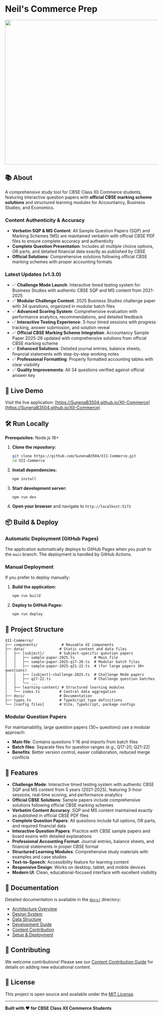# Neil's Commerce Prep

<div align="center">
<img width="1200" height="475" alt="GHBanner" src="https://github.com/user-attachments/assets/0aa67016-6eaf-458a-adb2-6e31a0763ed6" />
</div>

## 📚 About

A comprehensive study tool for CBSE Class XII Commerce students, featuring interactive question papers with **official CBSE marking scheme solutions** and structured learning modules for Accountancy, Business Studies, and Economics.

### Content Authenticity & Accuracy
- **Verbatim SQP & MS Content**: All Sample Question Papers (SQP) and Marking Schemes (MS) are maintained verbatim with official CBSE PDF files to ensure complete accuracy and authenticity
- **Complete Question Presentation**: Includes all multiple choice options, OR parts, and detailed financial data exactly as published by CBSE
- **Official Solutions**: Comprehensive solutions following official CBSE marking schemes with proper accounting formats

### Latest Updates (v1.3.0)
- ✅ **Challenge Mode Launch**: Interactive timed testing system for Business Studies with authentic CBSE SQP and MS content from 2021-2025
- ✅ **Modular Challenge Content**: 2025 Business Studies challenge paper with 34 questions, organized in modular batch files
- ✅ **Advanced Scoring System**: Comprehensive evaluation with performance analytics, recommendations, and detailed feedback
- ✅ **Interactive Testing Experience**: 3-hour timed sessions with progress tracking, answer submission, and solution reveal
- ✅ **Official CBSE Marking Scheme Integration**: Accountancy Sample Paper 2025-26 updated with comprehensive solutions from official CBSE marking scheme
- ✅ **Enhanced Solutions**: Detailed journal entries, balance sheets, financial statements with step-by-step working notes
- ✅ **Professional Formatting**: Properly formatted accounting tables with clear visibility
- ✅ **Quality Improvements**: All 34 questions verified against official answer key

## 🚀 Live Demo

Visit the live application: [https://SunenaB3504.github.io/XII-Commerce](https://SunenaB3504.github.io/XII-Commerce)

## 🛠️ Run Locally

**Prerequisites:** Node.js 18+

1. **Clone the repository:**
   ```bash
   git clone https://github.com/SunenaB3504/XII-Commerce.git
   cd XII-Commerce
   ```

2. **Install dependencies:**
   ```bash
   npm install
   ```

3. **Start development server:**
   ```bash
   npm run dev
   ```

4. **Open your browser** and navigate to `http://localhost:5173`

## 📦 Build & Deploy

### Automatic Deployment (GitHub Pages)
The application automatically deploys to GitHub Pages when you push to the `main` branch. The deployment is handled by GitHub Actions.

### Manual Deployment
If you prefer to deploy manually:

1. **Build the application:**
   ```bash
   npm run build
   ```

2. **Deploy to GitHub Pages:**
   ```bash
   npm run deploy
   ```

## 📁 Project Structure

```
XII-Commerce/
├── components/           # Reusable UI components
├── data/                # Static content and data files
│   ├── [subject]/       # Subject-specific question papers
│   │   ├── sample-paper-2025.ts         # Main file
│   │   ├── sample-paper-2025-q17-20.ts  # Modular batch files
│   │   ├── sample-paper-2025-q21-22.ts  # (for large papers 30+ questions)
│   │   ├── [subject]-challenge-2025.ts  # Challenge Mode papers
│   │   ├── q17-22.ts                    # Challenge question batches
│   │   └── ...
│   ├── learning-content/ # Structured learning modules
│   └── index.ts         # Central data aggregation
├── docs/                # Documentation
├── types.ts             # TypeScript type definitions
└── [config files]       # Vite, TypeScript, package configs
```

### Modular Question Papers

For maintainability, large question papers (30+ questions) use a modular approach:
- **Main file**: Contains questions 1-16 and imports from batch files
- **Batch files**: Separate files for question ranges (e.g., Q17-20, Q21-22)
- **Benefits**: Better version control, easier collaboration, reduced merge conflicts

## 🎨 Features

- **Challenge Mode**: Interactive timed testing system with authentic CBSE SQP and MS content from 5 years (2021-2025), featuring 3-hour sessions, real-time scoring, and performance analytics
- **Official CBSE Solutions**: Sample papers include comprehensive solutions following official CBSE marking schemes
- **Verbatim Content Accuracy**: SQP and MS content maintained exactly as published in official CBSE PDF files
- **Complete Question Papers**: All questions include full options, OR parts, and required financial data
- **Interactive Question Papers**: Practice with CBSE sample papers and board exams with detailed explanations
- **Professional Accounting Format**: Journal entries, balance sheets, and financial statements in proper CBSE format
- **Structured Learning Modules**: Comprehensive study materials with examples and case studies
- **Text-to-Speech**: Accessibility feature for learning content
- **Responsive Design**: Works on desktop, tablet, and mobile devices
- **Modern UI**: Clean, educational-focused interface with excellent visibility

## 📖 Documentation

Detailed documentation is available in the [`docs/`](./docs/) directory:

- [Architecture Overview](./docs/architecture.md)
- [Design System](./docs/design-system.md)
- [Data Structure](./docs/data-structure.md)
- [Development Guide](./docs/development-guide.md)
- [Content Contribution](./docs/content-contribution.md)
- [Setup & Deployment](./docs/setup-deployment.md)

## 🤝 Contributing

We welcome contributions! Please see our [Content Contribution Guide](./docs/content-contribution.md) for details on adding new educational content.

## 📄 License

This project is open source and available under the [MIT License](LICENSE).

---

**Built with ❤️ for CBSE Class XII Commerce Students**
